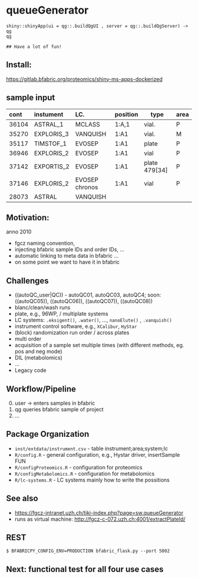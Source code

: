 # queueGenerator

```{r}
shiny::shinyApp(ui = qg::.buildQgUI , server = qg::.buildQgServer) -> qg
qg

## Have a lot of fun!
```
## Install:

https://gitlab.bfabric.org/proteomics/shiny-ms-apps-dockerized

## sample input

cont      | instument  |LC.               | position | type  | area
:---------|:-----------|:-----------------|:---------|-------|-- 
36104     | ASTRAL_1   | MCLASS           | 1:A,1    | vial. | P
35270     | EXPLORIS_3 | VANQUISH         | 1:A1     | vial. | M
35117     | TIMSTOF_1  | EVOSEP           | 1:A1     | plate | P
36946     | EXPLORIS_2 | EVOSEP           | 1:A1     | vial  | P
37142     | EXPORTIS_2 | EVOSEP           | 1:A1     | plate 479[34]  | P
37146     | EXPLORIS_2 | EVOSEP chronos   | 1:A1     | vial  | P
28073     | ASTRAL     | VANQUISH         |          |       |

## Motivation:

anno 2010

* fgcz naming convention,
* injecting bfabric sample IDs and order IDs, ...
* automatic linking to meta data in bfabric ...
* on some point we want to have it in bfabric 
    
## Challenges 

* ((autoQC_user|QC)) - autoQC01, autoQC03, autoQC4; soon: ((autoQC05)), ((autoQC06)), ((autoQC07)), ((autoQC08))
* blanc/clean/wash runs
* plate, e.g., 96WP, / multiplate systems
* LC systems: `.eksigent()`, `.water()`, ..., `nanoElute()` ,  `.vanquish()`
* instrument control software, e.g., `XCalibur`, `HyStar`
* (block) randomization run order / across plates
* multi order
* acquisition of a sample set multiple times (with different methods, eg. pos and neg mode)
* DIL (metabolomics)
* ...
* Legacy code

## Workflow/Pipeline

0. user -> enters samples in bfabric
1. qg queries bfabric sample of project
2. ...


## Package Organization

* `inst/extdata/instrument.csv` - table instrument;area;system;lc
* `R/config.R` - general configuration, e.g., Hystar driver, insertSample FUN
* `R/configProteomics.R` - configuration for proteomics
* `R/configMetabolomics.R`  - configuration for metabolomics
* `R/lc-systems.R` - LC systems mainly how to write the possitions

## See also

* https://fgcz-intranet.uzh.ch/tiki-index.php?page=sw.queueGenerator
* runs as virtual machine: http://fgcz-c-072.uzh.ch:4001/extractPlateId/ 

## REST

```
$ BFABRICPY_CONFIG_ENV=PRODUCTION bfabric_flask.py --port 5002
```

## Next: functional test for all four use cases

